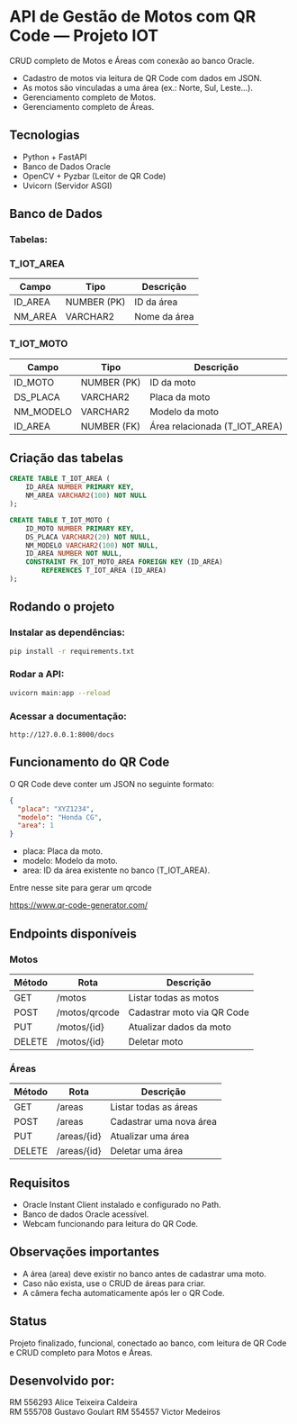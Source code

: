 
# API de Gestão de Motos com QR Code — Projeto IOT

CRUD completo de Motos e Áreas com conexão ao banco Oracle.

- Cadastro de motos via leitura de QR Code com dados em JSON.
- As motos são vinculadas a uma área (ex.: Norte, Sul, Leste...).
- Gerenciamento completo de Motos.
- Gerenciamento completo de Áreas.

## Tecnologias
- Python + FastAPI
- Banco de Dados Oracle
- OpenCV + Pyzbar (Leitor de QR Code)
- Uvicorn (Servidor ASGI)

## Banco de Dados

### Tabelas:

### T_IOT_AREA
| Campo    | Tipo       | Descrição     |
|----------|------------|----------------|
| ID_AREA  | NUMBER (PK)| ID da área     |
| NM_AREA  | VARCHAR2   | Nome da área   |

### T_IOT_MOTO
| Campo     | Tipo        | Descrição                       |
|-----------|-------------|----------------------------------|
| ID_MOTO   | NUMBER (PK) | ID da moto                      |
| DS_PLACA  | VARCHAR2    | Placa da moto                   |
| NM_MODELO | VARCHAR2    | Modelo da moto                  |
| ID_AREA   | NUMBER (FK) | Área relacionada (T_IOT_AREA)   |

## Criação das tabelas
```sql
CREATE TABLE T_IOT_AREA (
    ID_AREA NUMBER PRIMARY KEY,
    NM_AREA VARCHAR2(100) NOT NULL
);

CREATE TABLE T_IOT_MOTO (
    ID_MOTO NUMBER PRIMARY KEY,
    DS_PLACA VARCHAR2(20) NOT NULL,
    NM_MODELO VARCHAR2(100) NOT NULL,
    ID_AREA NUMBER NOT NULL,
    CONSTRAINT FK_IOT_MOTO_AREA FOREIGN KEY (ID_AREA)
        REFERENCES T_IOT_AREA (ID_AREA)
);
```

## Rodando o projeto

### Instalar as dependências:
```bash
pip install -r requirements.txt
```

### Rodar a API:
```bash
uvicorn main:app --reload
```

### Acessar a documentação:
```
http://127.0.0.1:8000/docs
```

## Funcionamento do QR Code

O QR Code deve conter um JSON no seguinte formato:
```json
{
  "placa": "XYZ1234",
  "modelo": "Honda CG",
  "area": 1
}
```
- placa: Placa da moto.
- modelo: Modelo da moto.
- area: ID da área existente no banco (T_IOT_AREA).

Entre nesse site para gerar um qrcode


 https://www.qr-code-generator.com/

## Endpoints disponíveis

### Motos
| Método | Rota             | Descrição                              |
|--------|------------------|----------------------------------------|
| GET    | /motos           | Listar todas as motos                 |
| POST   | /motos/qrcode    | Cadastrar moto via QR Code            |
| PUT    | /motos/{id}      | Atualizar dados da moto               |
| DELETE | /motos/{id}      | Deletar moto                          |

### Áreas
| Método | Rota             | Descrição                              |
|--------|------------------|----------------------------------------|
| GET    | /areas           | Listar todas as áreas                 |
| POST   | /areas           | Cadastrar uma nova área               |
| PUT    | /areas/{id}      | Atualizar uma área                    |
| DELETE | /areas/{id}      | Deletar uma área                      |

## Requisitos
- Oracle Instant Client instalado e configurado no Path.
- Banco de dados Oracle acessível.
- Webcam funcionando para leitura do QR Code.

## Observações importantes
- A área (area) deve existir no banco antes de cadastrar uma moto.
- Caso não exista, use o CRUD de áreas para criar.
- A câmera fecha automaticamente após ler o QR Code.

## Status
Projeto finalizado, funcional, conectado ao banco, com leitura de QR Code e CRUD completo para Motos e Áreas.

##  Desenvolvido por:
RM 556293 Alice Teixeira Caldeira  
RM 555708 Gustavo Goulart
RM 554557 Victor Medeiros


